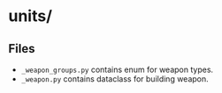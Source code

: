 # units/

## Files

- `_weapon_groups.py` contains enum for weapon types.
- `_weapon.py` contains dataclass for building weapon.